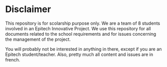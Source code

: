 Disclaimer
===========

This repository is for scolarship purpose only. We are a team of 8 students involved in an Epitech Innovative Project. We use this repository for all documents related to the school requirements and for issues concerning the management of the project.

You will probably not be interested in anything in there, except if you are an Epitech student/teacher. Also, pretty much all content and issues are in french.

